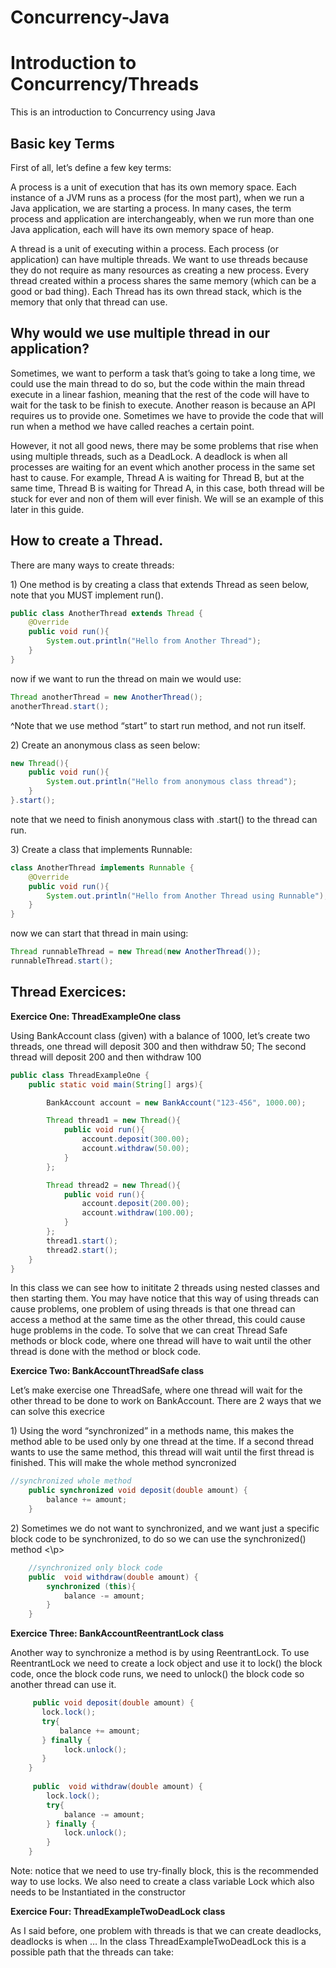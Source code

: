 # Concurrency-Java


<h1>Introduction to Concurrency/Threads</h1>
This is an introduction to Concurrency using Java<br />


<h2>Basic key Terms</h2>

<p>First of all, let’s define a few key terms:</p>
<p>A process is a unit of execution that has its own memory space. Each instance of a JVM runs as a process (for the most part), when we run a Java application, we are starting a process. In many cases, the term process and application are interchangeably, when we run more than one Java application, each will have its own memory space of heap. </p>
<p>A thread is a unit of executing within a process. Each process (or application) can have multiple threads. We want to use threads because they do not require as many resources as creating a new process. Every thread created within a process shares the same memory (which can be a good or bad thing). Each Thread has its own thread stack, which is the memory that only that thread can use. 
</p>

<h2>Why would we use multiple thread in our application?</h2>

<p>Sometimes, we want to perform a task that’s going to take a long time, we could use the main thread to do so, but the code within the main thread execute in a linear fashion, meaning that the rest of the code will have to wait for the task to be finish to execute. Another reason is because an API requires us to provide one. Sometimes we have to provide the code that will run when a method we have called reaches a certain point. </p>
<p>However, it not all good news, there may be some problems that rise when using multiple threads, such as a DeadLock. A deadlock is when all processes are waiting for an event which another process in the same set hast to cause. For example, Thread A is waiting for Thread B, but at the same time, Thread B is waiting for Thread A, in this case, both thread will be stuck for ever and non of them will ever finish. We will se an example of this later in this guide. 
</p>

<h2>How to create a Thread.</h2>

<p>There are many ways to create threads:</p> 
<p>	1) One method is by creating a class that extends Thread as seen below, note that you MUST implement run().  </p>

```Java
public class AnotherThread extends Thread {
    @Override
    public void run(){
        System.out.println("Hello from Another Thread");
    }
}
```
<p>now if we want to run the thread on main we would use:</p> 

```Java
Thread anotherThread = new AnotherThread();
anotherThread.start();
```

<p>^Note that we use method “start” to start run method, and not run itself. </p> 

<p>2) Create an anonymous class as seen below: </p> 

```Java
new Thread(){
    public void run(){
        System.out.println("Hello from anonymous class thread");
    }
}.start();
```
note that we need to finish anonymous class with .start() to the thread can run.

<p>3) Create a class that implements Runnable: </p> 

```Java
class AnotherThread implements Runnable {
    @Override
    public void run(){
        System.out.println("Hello from Another Thread using Runnable");
    }
}
```
now we can start that thread in main using: 

```Java
Thread runnableThread = new Thread(new AnotherThread());
runnableThread.start();
```

<p></p> 

<h2>Thread Exercices: </h2>

 **Exercice One: ThreadExampleOne class**  
<p>Using BankAccount class (given) with a balance of 1000, let’s create two threads, one thread will deposit 300 and then withdraw 50; The second thread will deposit 200 and then withdraw 100 </p>

```java
public class ThreadExampleOne {
    public static void main(String[] args){

        BankAccount account = new BankAccount("123-456", 1000.00);

        Thread thread1 = new Thread(){
            public void run(){
                account.deposit(300.00);
                account.withdraw(50.00);
            }
        };

        Thread thread2 = new Thread(){
            public void run(){
                account.deposit(200.00);
                account.withdraw(100.00);
            }
        };
        thread1.start();
        thread2.start();
    }
}
```
In this class we can see how to inititate 2 threads using nested classes and then starting them. You may have notice that this way of using threads can cause problems, one problem of using threads is that one thread can access a method at the same time as the other thread, this could cause huge problems in the code. To solve that we can creat Thread Safe methods or block code, where one thread will have to wait until the other thread is done with the method or block code. 

**Exercice Two: BankAccountThreadSafe class**  
<p> Let’s make exercise one ThreadSafe, where one thread will wait for the other thread to be done to work on BankAccount. There are 2 ways that we can solve this execrice</p>
<p> 1) Using the word “synchronized” in a methods name, this makes the method able to be used only by one thread at the time. If a second thread wants to use the same method, this thread will wait until the first thread is finished. This will make the whole method syncronized</p>

```java
//synchronized whole method
    public synchronized void deposit(double amount) {
        balance += amount;
    }
```
<p>2) Sometimes we do not want to synchronized, and we want just a specific block code to be synchronized, to do so we can use the synchronized() method <\p>

```java
    //synchronized only block code
    public  void withdraw(double amount) {
        synchronized (this){
            balance -= amount;
        }
    }
```
    
**Exercice Three: BankAccountReentrantLock class**  
    
Another way to synchronize a method is by using ReentrantLock. To use ReentrantLock we need to create a lock object and use it to lock() the block code, once the block code runs, we need to unlock() the block code so another thread can use it.
    
```java
     public void deposit(double amount) {
       lock.lock();
       try{
           balance += amount;
       } finally {
            lock.unlock();
       }
    }
    
     public  void withdraw(double amount) {
        lock.lock();
        try{
            balance -= amount;
        } finally {
            lock.unlock();
        }
    }
```
Note: notice that we need to use try-finally block, this is the recommended way to use locks. We also need to create a class variable Lock which also needs to be Instantiated in the constructor 
    
**Exercice Four: ThreadExampleTwoDeadLock   class**  
 <p>As I said before, one problem with threads is that we can create deadlocks, deadlocks is when …
In the class ThreadExampleTwoDeadLock this is a possible path that the threads can take: </p>
    
